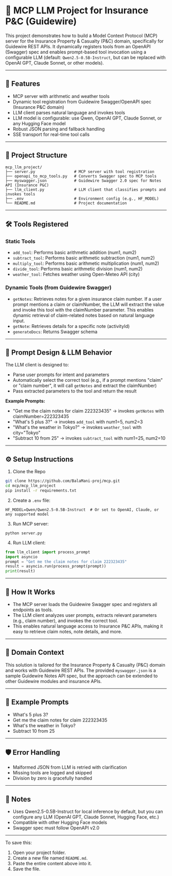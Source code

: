 # 🧠 MCP LLM Project for Insurance P&C (Guidewire)

This project demonstrates how to build a Model Context Protocol (MCP) server for the Insurance Property & Casualty (P&C) domain, specifically for Guidewire REST APIs. It dynamically registers tools from an OpenAPI (Swagger) spec and enables prompt-based tool invocation using a configurable LLM (default: `Qwen2.5-0.5B-Instruct`, but can be replaced with OpenAI GPT, Claude Sonnet, or other models).

---

## 🚀 Features

- MCP server with arithmetic and weather tools
- Dynamic tool registration from Guidewire Swagger/OpenAPI spec (Insurance P&C domain)
- LLM client parses natural language and invokes tools
- LLM model is configurable: use Qwen, OpenAI GPT, Claude Sonnet, or any Hugging Face model
- Robust JSON parsing and fallback handling
- SSE transport for real-time tool calls

---

## 📁 Project Structure

```
mcp_llm_project/
├── server.py                 # MCP server with tool registration
├── openapi_to_mcp_tools.py   # Converts Swagger spec to MCP tools
├── myswagger.json            # Guidewire Swagger 2.0 spec for Notes API (Insurance P&C)
├── llm_client.py             # LLM client that classifies prompts and invokes tools
├── .env                      # Environment config (e.g., HF_MODEL)
└── README.md                 # Project documentation
```

---

## 🛠 Tools Registered

### Static Tools

- `add_tool`: Performs basic arithmetic addition (num1, num2)
- `subtract_tool`: Performs basic arithmetic subtraction (num1, num2)
- `multiply_tool`: Performs basic arithmetic multiplication (num1, num2)
- `divide_tool`: Performs basic arithmetic division (num1, num2)
- `weather_tool`: Fetches weather using Open-Meteo API (city)

### Dynamic Tools (from Guidewire Swagger)

- `getNotes`: Retrieves notes for a given insurance claim number. If a user prompt mentions a claim or claimNumber, the LLM will extract the value and invoke this tool with the claimNumber parameter. This enables dynamic retrieval of claim-related notes based on natural language input.
- `getNote`: Retrieves details for a specific note (activityId)
- `generateDocs`: Returns Swagger schema

---

## 🤖 Prompt Design & LLM Behavior

The LLM client is designed to:
- Parse user prompts for intent and parameters
- Automatically select the correct tool (e.g., if a prompt mentions "claim" or "claim number", it will call `getNotes` and extract the claimNumber)
- Pass extracted parameters to the tool and return the result

**Example Prompts:**
- "Get me the claim notes for claim 222323435" → invokes `getNotes` with claimNumber=222323435
- "What's 5 plus 3?" → invokes `add_tool` with num1=5, num2=3
- "What's the weather in Tokyo?" → invokes `weather_tool` with city="Tokyo"
- "Subtract 10 from 25" → invokes `subtract_tool` with num1=25, num2=10

---

## ⚙️ Setup Instructions

1. Clone the Repo

```bash
git clone https://github.com/BalaMani-proj/mcp.git
cd mcp/mcp_llm_project
pip install -r requirements.txt
```

2. Create a `.env` file:
```
HF_MODEL=Qwen/Qwen2.5-0.5B-Instruct  # Or set to OpenAI, Claude, or any supported model
```

3. Run MCP server:
```
python server.py
```

4. Run LLM client:
```python
from llm_client import process_prompt
import asyncio
prompt = "Get me the claim notes for claim 222323435"
result = asyncio.run(process_prompt(prompt))
print(result)
```

---

## 🧠 How It Works

- The MCP server loads the Guidewire Swagger spec and registers all endpoints as tools.
- The LLM client analyzes user prompts, extracts relevant parameters (e.g., claim number), and invokes the correct tool.
- This enables natural language access to Insurance P&C APIs, making it easy to retrieve claim notes, note details, and more.

---

## 🏢 Domain Context

This solution is tailored for the Insurance Property & Casualty (P&C) domain and works with Guidewire REST APIs. The provided `myswagger.json` is a sample Guidewire Notes API spec, but the approach can be extended to other Guidewire modules and insurance APIs.

---

## 📝 Example Prompts
- What's 5 plus 3?
- Get me the claim notes for claim 222323435
- What's the weather in Tokyo?
- Subtract 10 from 25

---

## 🛡️ Error Handling
- Malformed JSON from LLM is retried with clarification
- Missing tools are logged and skipped
- Division by zero is gracefully handled

---

## 📌 Notes
- Uses Qwen2.5-0.5B-Instruct for local inference by default, but you can configure any LLM (OpenAI GPT, Claude Sonnet, Hugging Face, etc.)
- Compatible with other Hugging Face models
- Swagger spec must follow OpenAPI v2.0

---

To save this:

1. Open your project folder.
2. Create a new file named `README.md`.
3. Paste the entire content above into it.
4. Save the file.

